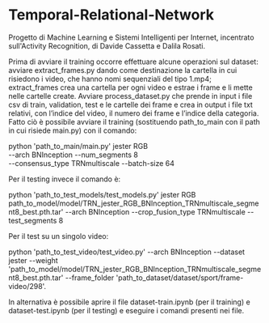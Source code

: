 # Temporal-Relational-Network
Progetto di Machine Learning e Sistemi Intelligenti per Internet, incentrato sull'Activity Recognition, di Davide Cassetta e Dalila Rosati. 

Prima di avviare il training occorre effettuare alcune operazioni sul dataset: 
avviare extract_frames.py dando come destinazione la cartella in cui risiedono i video, che hanno nomi sequenziali del tipo 1.mp4; extract_frames crea una cartella per ogni video e estrae i frame e li mette nelle cartelle create.
Avviare process_dataset.py che prende in input i file csv di train, validation, test e le cartelle dei frame e crea in output i file txt relativi, con l’indice del video, il numero dei frame e l’indice della categoria.
Fatto ciò è possibile avviare il training (sostituendo path_to_main con il path in cui risiede main.py) con il comando: 

python 'path_to_main/main.py' jester RGB \
                     --arch BNInception --num_segments 8  \
                     --consensus_type TRNmultiscale  --batch-size 64


Per il testing invece il comando è:

python 'path_to_test_models/test_models.py' jester RGB \
path_to_model/model/TRN_jester_RGB_BNInception_TRNmultiscale_segment8_best.pth.tar'  --arch BNInception --crop_fusion_type TRNmultiscale --test_segments 8 

Per il test su un singolo video:

python 'path_to_test_video/test_video.py' --arch BNInception --dataset jester --weight 'path_to_model/model/TRN_jester_RGB_BNInception_TRNmultiscale_segment8_best.pth.tar' --frame_folder 'path_to_dataset/dataset/sport/frame-video/298'.

In alternativa è possibile aprire il file dataset-train.ipynb (per il training) e dataset-test.ipynb (per il testing) e eseguire i comandi presenti nei file.
